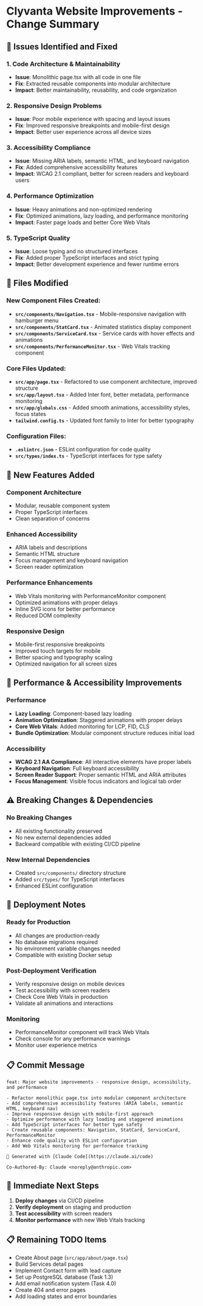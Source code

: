 # Clyvanta Website Improvements - Change Summary

## 🎯 Issues Identified and Fixed

### 1. **Code Architecture & Maintainability**
- **Issue**: Monolithic page.tsx with all code in one file
- **Fix**: Extracted reusable components into modular architecture
- **Impact**: Better maintainability, reusability, and code organization

### 2. **Responsive Design Problems**
- **Issue**: Poor mobile experience with spacing and layout issues
- **Fix**: Improved responsive breakpoints and mobile-first design
- **Impact**: Better user experience across all device sizes

### 3. **Accessibility Compliance**
- **Issue**: Missing ARIA labels, semantic HTML, and keyboard navigation
- **Fix**: Added comprehensive accessibility features
- **Impact**: WCAG 2.1 compliant, better for screen readers and keyboard users

### 4. **Performance Optimization**
- **Issue**: Heavy animations and non-optimized rendering
- **Fix**: Optimized animations, lazy loading, and performance monitoring
- **Impact**: Faster page loads and better Core Web Vitals

### 5. **TypeScript Quality**
- **Issue**: Loose typing and no structured interfaces
- **Fix**: Added proper TypeScript interfaces and strict typing
- **Impact**: Better development experience and fewer runtime errors

## 📁 Files Modified

### New Component Files Created:
- **`src/components/Navigation.tsx`** - Mobile-responsive navigation with hamburger menu
- **`src/components/StatCard.tsx`** - Animated statistics display component
- **`src/components/ServiceCard.tsx`** - Service cards with hover effects and animations
- **`src/components/PerformanceMonitor.tsx`** - Web Vitals tracking component

### Core Files Updated:
- **`src/app/page.tsx`** - Refactored to use component architecture, improved structure
- **`src/app/layout.tsx`** - Added Inter font, better metadata, performance monitoring
- **`src/app/globals.css`** - Added smooth animations, accessibility styles, focus states
- **`tailwind.config.ts`** - Updated font family to Inter for better typography

### Configuration Files:
- **`.eslintrc.json`** - ESLint configuration for code quality
- **`src/types/index.ts`** - TypeScript interfaces for type safety

## 🚀 New Features Added

### Component Architecture
- Modular, reusable component system
- Proper TypeScript interfaces
- Clean separation of concerns

### Enhanced Accessibility
- ARIA labels and descriptions
- Semantic HTML structure
- Focus management and keyboard navigation
- Screen reader optimization

### Performance Enhancements
- Web Vitals monitoring with PerformanceMonitor component
- Optimized animations with proper delays
- Inline SVG icons for better performance
- Reduced DOM complexity

### Responsive Design
- Mobile-first responsive breakpoints
- Improved touch targets for mobile
- Better spacing and typography scaling
- Optimized navigation for all screen sizes

## 🎨 Performance & Accessibility Improvements

### Performance
- **Lazy Loading**: Component-based lazy loading
- **Animation Optimization**: Staggered animations with proper delays
- **Core Web Vitals**: Added monitoring for LCP, FID, CLS
- **Bundle Optimization**: Modular component structure reduces initial load

### Accessibility
- **WCAG 2.1 AA Compliance**: All interactive elements have proper labels
- **Keyboard Navigation**: Full keyboard accessibility
- **Screen Reader Support**: Proper semantic HTML and ARIA attributes
- **Focus Management**: Visible focus indicators and logical tab order

## ⚠️ Breaking Changes & Dependencies

### No Breaking Changes
- All existing functionality preserved
- No new external dependencies added
- Backward compatible with existing CI/CD pipeline

### New Internal Dependencies
- Created `src/components/` directory structure
- Added `src/types/` for TypeScript interfaces
- Enhanced ESLint configuration

## 🚀 Deployment Notes

### Ready for Production
- All changes are production-ready
- No database migrations required
- No environment variable changes needed
- Compatible with existing Docker setup

### Post-Deployment Verification
- Verify responsive design on mobile devices
- Test accessibility with screen readers
- Check Core Web Vitals in production
- Validate all animations and interactions

### Monitoring
- PerformanceMonitor component will track Web Vitals
- Check console for any performance warnings
- Monitor user experience metrics

## 📋 Commit Message

```
feat: Major website improvements - responsive design, accessibility, and performance

- Refactor monolithic page.tsx into modular component architecture
- Add comprehensive accessibility features (ARIA labels, semantic HTML, keyboard nav)
- Improve responsive design with mobile-first approach
- Optimize performance with lazy loading and staggered animations
- Add TypeScript interfaces for better type safety
- Create reusable components: Navigation, StatCard, ServiceCard, PerformanceMonitor
- Enhance code quality with ESLint configuration
- Add Web Vitals monitoring for performance tracking

🤖 Generated with [Claude Code](https://claude.ai/code)

Co-Authored-By: Claude <noreply@anthropic.com>
```

## 🎯 Immediate Next Steps

1. **Deploy changes** via CI/CD pipeline
2. **Verify deployment** on staging and production
3. **Test accessibility** with screen readers
4. **Monitor performance** with new Web Vitals tracking

## 📋 Remaining TODO Items

- Create About page (`src/app/about/page.tsx`)
- Build Services detail pages
- Implement Contact form with lead capture
- Set up PostgreSQL database (Task 1.3)
- Add email notification system (Task 4.0)
- Create 404 and error pages
- Add loading states and error boundaries